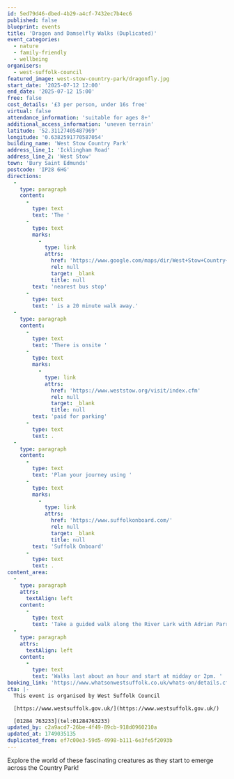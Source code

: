 ```yaml
---
id: 5ed79d46-dbed-4b29-a4cf-7432ec7b4ec6
published: false
blueprint: events
title: 'Dragon and Damselfly Walks (Duplicated)'
event_categories:
  - nature
  - family-friendly
  - wellbeing
organisers:
  - west-suffolk-council
featured_image: west-stow-country-park/dragonfly.jpg
start_date: '2025-07-12 12:00'
end_date: '2025-07-12 15:00'
free: false
cost_details: '£3 per person, under 16s free'
virtual: false
attendance_information: 'suitable for ages 8+'
additional_access_information: 'uneven terrain'
latitude: '52.31127405487969'
longitude: '0.6382591770587054'
building_name: 'West Stow Country Park'
address_line_1: 'Icklingham Road'
address_line_2: 'West Stow'
town: 'Bury Saint Edmunds'
postcode: 'IP28 6HG'
directions:
  -
    type: paragraph
    content:
      -
        type: text
        text: 'The '
      -
        type: text
        marks:
          -
            type: link
            attrs:
              href: 'https://www.google.com/maps/dir/West+Stow+Country+Park,+Icklingham+Road,+West+Stow,+Bury+Saint+Edmunds/West+Stow+Turning,+Bury+Saint+Edmunds+IP28+6PP/@52.3120933,0.6193896,15z/data=!3m1!4b1!4m14!4m13!1m5!1m1!1s0x47d8491a71be66cb:0x64bbb68ed3e2d18e!2m2!1d0.6382109!2d52.3111101!1m5!1m1!1s0x47d848f9fbfabd31:0xf45b4ca03294a5ac!2m2!1d0.619894!2d52.312202!3e3?entry=ttu&g_ep=EgoyMDI0MTAyOS4wIKXMDSoASAFQAw%3D%3D'
              rel: null
              target: _blank
              title: null
        text: 'nearest bus stop'
      -
        type: text
        text: ' is a 20 minute walk away.'
  -
    type: paragraph
    content:
      -
        type: text
        text: 'There is onsite '
      -
        type: text
        marks:
          -
            type: link
            attrs:
              href: 'https://www.weststow.org/visit/index.cfm'
              rel: null
              target: _blank
              title: null
        text: 'paid for parking'
      -
        type: text
        text: .
  -
    type: paragraph
    content:
      -
        type: text
        text: 'Plan your journey using '
      -
        type: text
        marks:
          -
            type: link
            attrs:
              href: 'https://www.suffolkonboard.com/'
              rel: null
              target: _blank
              title: null
        text: 'Suffolk Onboard'
      -
        type: text
        text: .
content_area:
  -
    type: paragraph
    attrs:
      textAlign: left
    content:
      -
        type: text
        text: 'Take a guided walk along the River Lark with Adrian Parr, the County Dragonfly Recorder and find out what these amazing insects like to eat, where they live and much, much more.'
  -
    type: paragraph
    attrs:
      textAlign: left
    content:
      -
        type: text
        text: 'Walks last about an hour and start at midday or 2pm. '
booking_link: 'https://www.whatsonwestsuffolk.co.uk/whats-on/details.cfm?id=910347&ins=1609390'
cta: |-
  This event is organised by West Suffolk Council

  [https://www.westsuffolk.gov.uk/](https://www.westsuffolk.gov.uk/) 

  [01284 763233](tel:01284763233)
updated_by: c2a9acd7-26be-4f49-89cb-918d0960210a
updated_at: 1749035135
duplicated_from: ef7c00e3-59d5-4998-b111-6e3fe5f2093b
---
```

Explore the world of these fascinating creatures as they start to emerge across the Country Park!